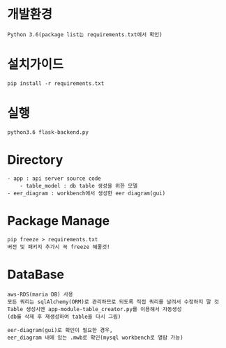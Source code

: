 # 개발환경
    Python 3.6(package list는 requirements.txt에서 확인)
    
# 설치가이드
    pip install -r requirements.txt
    
# 실행
    python3.6 flask-backend.py
    
# Directory
    - app : api server source code
        - table_model : db table 생성을 위한 모델
    - eer_diagram : workbench에서 생성한 eer diagram(gui)

# Package Manage
    pip freeze > requirements.txt
    버전 및 패키지 추가시 꼭 freeze 해줄것!

# DataBase
    aws-RDS(maria DB) 사용
    모든 쿼리는 sqlAlchemy(ORM)로 관리하므로 되도록 직접 쿼리를 날려서 수정하지 말 것
    Table 생성시엔 app-module-table_creator.py를 이용해서 자동생성
    (db를 삭제 후 재생성하여 table을 다시 그림)
    
    eer-diagram(gui)로 확인이 필요한 경우,
    eer_diagram 내에 있는 .mwb로 확인(mysql workbench로 열람 가능)